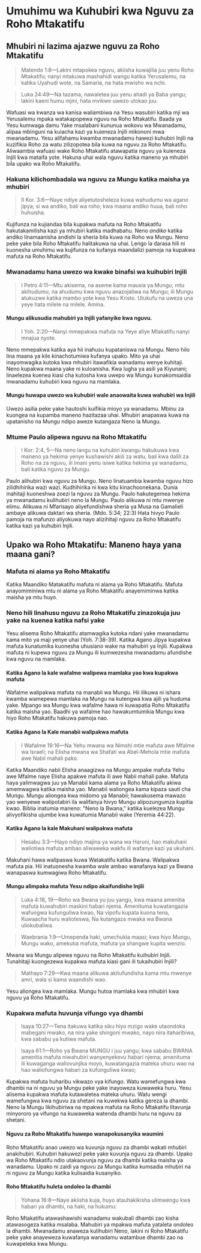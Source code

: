 # Umuhimu wa Kuhubiri kwa Nguvu za Roho Mtakatifu

## Mhubiri ni lazima ajazwe nguvu za Roho Mtakatifu

> Matendo 1:8&mdash;Lakini mtapokea nguvu, akiisha kuwajilia juu yenu Roho Mtakatifu; nanyi mtakuwa mashahidi wangu katika Yerusalemu, na katika Uyahudi wote, na Samaria, na hata mwisho wa nchi.

> Luka 24:49&mdash;Na tazama, nawaletea juu yenu ahadi ya Baba yangu; lakini kaeni humu mjini, hata mvikwe uwezo utokao juu.

Wafuasi wa kwanza wa kanisa waliambiwa na Yesu wasubiri katika mji wa Yerusalemu mpaka watakapopewa nguvu na Roho Mtakatifu. Baada ya Yesu kumwaga damu Yake msalabani kununua wokovu wa Mwanadamu, alipaa mbinguni na kuiacha kazi ya kuieneza Injili mikononi mwa mwanadamu. Yesu alifahamu kwamba mwanadamu hawezi kuhubiri Injili na kuzifikia Roho za watu zilizopotea bila kuwa na nguvu za Roho Mtakatifu. Aliwaambia wafuasi wake Roho Mtakatifu atawapatia nguvu ya kuieneza Injili kwa mataifa yote. Hakuna uhai wala nguvu katika maneno ya mhubiri bila upako wa Roho Mtakatifu.
 
### Hakuna kilichombadala wa nguvu za Mungu katika maisha ya mhubiri

> II Kor. 3:6&mdash;Naye ndiye aliyetutosheleza kuwa wahudumu wa agano jipya; si wa andiko, bali wa roho; kwa maana andiko huua, bali roho huhuisha.

Kujifunza na kujiandaa bila kupakwa mafuta na Roho Mtakatifu hakutakamilisha kazi ya mhubiri katika madhabahu. Neno _andiko_ katika andiko linamaanisha andishi la sheria bila kuwa na Roho wa Mungu. Neno peke yake bila Roho Mtakatifu halitakuwa na uhai. Lengo la darasa hili ni kuonesha umuhimu wa kujifunza na kufanya maandalizi pamoja na kupakwa mafuta na Roho Mtakatifu.

### Mwanadamu hana uwezo wa kwake binafsi wa kuihubiri Injili

> I Petro 4:11&mdash;Mtu akisema, na aseme kama mausia ya Mungu; mtu akihudumu, na ahudumu kwa nguvu anazojaliwa na Mungu; ili Mungu atukuzwe katika mambo yote kwa Yesu Kristo. Utukufu na uweza una yeye hata milele na milele. Amina.

#### Mungu alikusudia mahubiri ya Injili yafanyike kwa nguvu.

> I Yoh. 2:20&mdash;Nanyi mmepakwa mafuta na Yeye aliye Mtakatifu nanyi mnajua nyote.

Neno mmepakwa katika aya hii inahusu kupataniswa na Mungu. Neno hilo lina maana ya kile kinachotumiwa kufanya upako. Mito ya uhai inayomwagika kutoka kwa mhubiri itawafikia wanadamu wenye kuhitaji. Neno kupakwa maana yake ni kuloanisha. Kwa lugha ya asili ya Kiyunani; linaelezea kuenea kiasi cha kutosha kwa uwepo wa Mungu kunakomsaidia mwanadamu kuhubiri kwa nguvu na mamlaka. 		

#### Mungu huwapa uwezo wa kuhubiri wale anaowaita kuwa wahubiri wa Injili

Uwezo asilia peke yake hautoshi kuifikia mioyo ya wanadamu. Mbinu za kuongea na kupamba maneno hazitazaa uhai. Mhubiri anapaswa kuwa na upatanisho na Mungu ndipo aweze kutangaza Neno la Mungu. 
 
### Mtume Paulo alipewa nguvu na Roho Mtakatifu

> I Kor: 2:4, 5&mdash;Na neno langu na kuhubiri kwangu hakukuwa kwa maneno ya hekima yenye kushawishi akili za watu, bali kwa dalili za Roho na za nguvu, ili imani yenu isiwe katika hekima ya wanadamu, bali katika nguvu za Mungu. 

Paulo alihubiri kwa nguvu za Mungu. Neno linatuambia kwamba nguvu hizo zilidhihirika wazi wazi. Kudhihirika ni kwa kitu kinachoonekana. Dunia inahitaji kuoneshwa zoezi la nguvu za Mungu. Paulo hakutegemea hekima ya mwanadamu kulihubiri neno la Mungu. Paulo alikuwa ni mtu mwenye elimu. Alikuwa ni Mfarisayo aliyefundishwa sheria ya Musa na Gamalieli ambaye alikuwa daktari wa sheria. (Mdo. 5:34; 22:3) Hata hivyo Paulo pamoja na mafunzo aliyokuwa nayo alizihitaji nguvu za Roho Mtakatifu katika kazi ya kuhubiri Injili. 
		
## Upako wa Roho Mtakatifu: Maneno haya yana maana gani? 

### Mafuta ni alama ya Roho Mtakatifu

Katika Maandiko Matakatifu mafuta ni alama ya Roho Mtakatifu. Mafuta anayomiminiwa mtu ni alama ya Roho Mtakatifu anayemiminwa katika maisha ya mtu huyo. 

### Neno hili linahusu nguvu za Roho Mtakatifu zinazokuja juu yake na kuenea katika nafsi yake

Yesu alisema Roho Mtakatifu atamwagika kutoka ndani yake mwanadamu kama mito ya maji yenye uhai (Yoh. 7:38-39). Katika Agano Jipya kupakwa mafuta kunatumika kuonesha uhusiano wake na mahubiri ya Injili. Kupakwa mafuta ni kupewa nguvu za Mungu ili kumwezesha mwanadamu afundishe kwa nguvu na mamlaka.

#### Katika Agano la kale wafalme walipewa mamlaka yao kwa kupakwa mafuta
		
Wafalme walipakwa mafuta na manabii wa Mungu. Hii ilikuwa ni ishara kwamba wamepewa mamlaka na Mungu na kutengwa kwa ajili ya huduma yake. Mpango wa Mungu kwa wafalme hawa ni kuwapatia Roho Mtakatifu katika maisha yao. Baadhi ya wafalme hao hawakumtumikia Mungu kwa hiyo Roho Mtakatifu hakuwa pamoja nao. 

#### Katika Agano la Kale manabii walipakwa mafuta

> I Wafalme 19:16&mdash;Na Yehu mwana wa Nimshi mtie mafuta awe Mfalme wa Israeli; na Elisha mwana wa Shafati wa Abel-Mehola mtie mafuta awe Nabii mahali pako.

Katika Maandiko nabii Elisha anaagizwa na Mungu ampake mafuta Yehu awe Mfalme naye Elisha apakwe mafuta ili awe Nabii mahali pake. Mafuta haya yalimwagwa juu ya Manabii kama alama ya Roho Mtakatifu akiwa amemwagwa katika maisha yao. Manabii waliongea kama kipaza sauti cha Mungu. Mungu aliongea kwa midomo ya Manabii; hawakusema mawazo yao wenyewe walipotabiri ila walifanya hivyo Mungu alipozungumza kupitia kwao. Biblia inatumia maneno: &quot;Neno la Bwana,&quot; katika kuelezea Mungu alivyofikisha ujumbe kwa kuwatumia Manabii wake (Yeremia 44:22).

#### Katika Agano la kale Makuhani walipakwa mafuta

> Hesabu 3:3&mdash;Hayo ndiyo majina ya wana wa Haruni, hao makuhani waliotiwa mafuta ambao aliwaweka wakfu ili wafanye kazi ya ukuhani.
	
Makuhani hawa walipaswa kuwa Watakatifu katika Bwana. Walipakwa mafuta pia. Hii inatuonesha kwamba wale ambao wanafanya kazi ya Bwana wanapaswa kumwagiwa Roho Mtakatifu.

#### Mungu alimpaka mafuta Yesu ndipo akaifundishe Injili

> Luka 4:18, 19&mdash;Roho wa Bwana yu juu yangu, kwa maana amenitia mafuta kuwahubiri maskini habari njema. Amenituma kuwatangazia wafungwa kufunguliwa kwao, Na vipofu kupata kuona tena, Kuwaacha huru walioteswa, Na kutangaza mwaka wa Bwana uliokubaliwa. 

> Waebrania 1:9&mdash;Umependa haki, umechukia maasi; kwa hiyo Mungu, Mungu wako, amekutia mafuta, mafuta ya shangwe kupita wenzio. 

Mwana wa Mungu alipewa nguvu na Roho Mtakatifu kuihubiri Injili. Tunahitaji kuongezewa kupakwa mafuta kiasi gani ili tukaihubiri Injili? 

> Mathayo 7:29&mdash;Kwa maana alikuwa akitufundisha kama mtu mwenye amri, wala si kama waandishi wao.

Yesu aliongea kwa mamlaka. Mungu hutoa mamlaka kwa mhubiri kwa nguvu ya Roho Mtakatifu. 

### Kupakwa mafuta huvunja vifungo vya dhambi

> Isaya 10:27&mdash;Tena itakuwa katika siku hiyo mzigo wake utaondoka mabegani mwako, na nira yake shingoni mwako, nayo nira itaharibiwa, kwa sababu ya kutiwa mafuta.

> Isaya 61:1&mdash;Roho ya Bwana MUNGU i juu yangu; kwa sababu BWANA amenitia mafuta niwahubiri wanyenyekevu habari njema; amenituma ili kuwaganga waliovunjika moyo, kuwatangazia mateka uhuru wao na hao waliofungwa habari za kufunguliwa kwao; 

Kupakwa mafuta huharibu vikwazo vya kifungo. Watu wamefungwa kwa dhambi na ni nguvu ya Mungu peke yake inayoweza kuwaweka huru. Yesu alisema kupakwa mafuta kutawaletea mateka uhuru. Watu wengi wamefungwa kwa nguvu za shetani na kuwekwa katika gereza la dhambi. Neno la Mungu likihubiriwa na mpakwa mafuta na Roho Mtakatifu litavunja minyororo ya vifungo na kuwaweka watenda dhambi huru na nguvu za shetani. 

#### Nguvu za Roho Mtakatifu huwepo wanapokusanyika waumini

Roho Mtakatifu anao uwezo wa kuvunja nguvu za dhambi wakati mhubiri anakihubiri. Kuhubiri hakuwezi peke yake kuvunja nguvu za dhambi. Upako wa Roho Mtakatifu ndio utakaovunja nguvu za dhambi katika maisha ya wanadamu. Upako ni zaidi ya nguvu za Mungu katika kumsadia mhubiri na ni nguvu za Mungu katika kulisaidia kusanyiko. 

#### Roho Mtakatifu huleta ondoleo la dhambi

> Yohana 16:8&mdash;Naye akiisha kuja, huyo atauhakikisha ulimwengu kwa habari ya dhambi, na haki, na hukumu:

Roho Mtakatifu atawashawishi wanadamu wakubali dhambi zao kisha atawasogeza katika msalaba. Mahubiri ya mpakwa mafuta yataleta ondoleo la dhambi. Mwanadamu anaweza kulihubiri Neno, lakini ni Roho Mtakatifu peke yake anayeweza kuwafanya wanadamu watambue dhambi zao na kuwapeleka kwa Mungu.